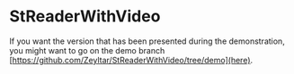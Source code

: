 # StReaderWithVideo

If you want the version that has been presented during the demonstration, you might want to go on the demo branch [https://github.com/Zeyltar/StReaderWithVideo/tree/demo](here).
